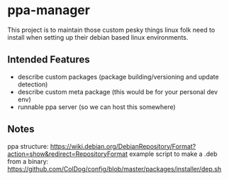 # ppa-manager
This project is to maintain those custom pesky things linux folk need to install when setting up their debian based linux environments.

## Intended Features 
- describe custom packages (package building/versioning and update detection)
- describe custom meta package (this would be for your personal dev env)
- runnable ppa server (so we can host this somewhere)

## Notes
ppa structure: https://wiki.debian.org/DebianRepository/Format?action=show&redirect=RepositoryFormat
example script to make a .deb from a binary: https://github.com/ColDog/config/blob/master/packages/installer/dep.sh
